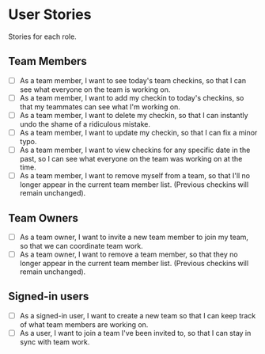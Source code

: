 # User Stories

Stories for each role.

## Team Members

- [ ] As a team member, I want to see today's team checkins, so that I can see what everyone on the team is working on.
- [ ] As a team member, I want to add my checkin to today's checkins, so that my teammates can see what I'm working on.
- [ ] As a team member, I want to delete my checkin, so that I can instantly undo the shame of a ridiculous mistake.
- [ ] As a team member, I want to update my checkin, so that I can fix a minor typo.
- [ ] As a team member, I want to view checkins for any specific date in the past, so I can see what everyone on the team was working on at the time.
- [ ] As a team member, I want to remove myself from a team, so that I'll no longer appear in the current team member list. (Previous checkins will remain unchanged).

## Team Owners

- [ ] As a team owner, I want to invite a new team member to join my team, so that we can coordinate team work.
- [ ] As a team owner, I want to remove a team member, so that they no longer appear in the current team member list. (Previous checkins will remain unchanged).

## Signed-in users

- [ ] As a signed-in user, I want to create a new team so that I can keep track of what team members are working on.
- [ ] As a user, I want to join a team I've been invited to, so that I can stay in sync with team work.
